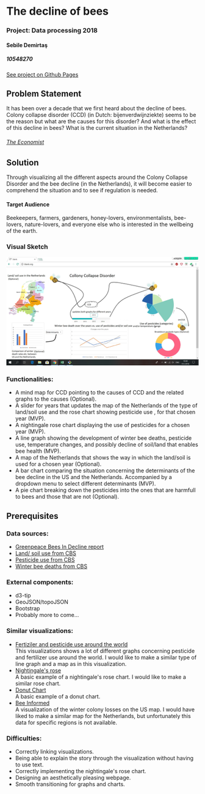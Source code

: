 # The decline of bees
### Project: Data processing 2018
#### Sebile Demirtaş
##### 10548270

[See project on Github Pages](https://sabbid.github.io/DataProject/index.html)

## Problem Statement

It has been over a decade that we first heard about the decline of bees. Colony collapse disorder (CCD) (in Dutch: bijenverdwijnziekte)
seems to be the reason but what are the causes for this disorder? And what is the effect of this decline in bees?
What is the current situation in the Netherlands?

###### [The Economist](https://www.economist.com/the-economist-explains/2015/09/06/the-decline-of-bees)


## Solution

Through visualizing all the different aspects around the Colony Collapse Disorder and the bee decline
(in the Netherlands), it will become easier to comprehend the situation and to see if regulation is needed.  

  #### Target Audience
  Beekeepers, farmers, gardeners, honey-lovers, environmentalists, bee-lovers, nature-lovers, and everyone else who is interested in       the wellbeing of the earth.

  ### Visual Sketch
<img src="https://github.com/sabbiD/DataProject/blob/master/doc/blankpage.jpg"/>

  ### Functionalities:

  - A mind map for CCD pointing to the causes of CCD and the related graphs to the causes (Optional).
  - A slider for years that updates the map of the Netherlands of the type of land/soil use and the rose chart showing pesticide use 
    , for that chosen year (MVP). 
  - A nightingale rose chart displaying the use of pesticides for a chosen year (MVP). 
  - A line graph showing the development of winter bee deaths, pesticide use, temperature changes, and possibly decline of 
   soil/land that enables bee health (MVP).
  - A map of the Netherlands that shows the way in which the land/soil is used for a chosen year (Optional).
  - A bar chart comparing the situation concerning the determinants of the bee decline in the US and the 
    Netherlands. Accompanied by a dropdown menu to select different determinants (MVP). 
  - A pie chart breaking down the pesticides into the ones that are harmfull to bees and those that are not (Optional).



## Prerequisites


  ### Data sources:
  
  - [Greenpeace Bees In Decline report](http://www.greenpeace.org/switzerland/Global/international/publications/agriculture/2013/BeesInDecline.pdf)
  - [Land/ soil use from CBS](http://statline.cbs.nl/Statweb/publication/?DM=SLNL&PA=80780NED&D1=0%2c2-7%2c13-18%2c24%2c50%2c90%2c116%2c156%2c159%2c226%2c321%2c327%2c332%2c364%2c383-384%2c388%2c400-403%2c406%2c409%2c418%2c427%2c444%2c459%2c504%2c512%2c519%2c526%2c538&D2=0&D3=0%2c5%2c10%2c15-16&HDR=G1%2cG2&STB=T&VW=T)
  - [Pesticide use from CBS](http://www.clo.nl/indicatoren/nl0015-afzet-gewasbeschermingsmiddelen-in-de-land--en-tuinbouw?i=11-61)
  - [Winter bee deaths from CBS](http://www.clo.nl/indicatoren/nl0572-oorzaken-bijensterfte)

  ### External components:
  
  - d3-tip
  - GeoJSON/topoJSON
  - Bootstrap
  - Probably more to come...

  ### Similar visualizations:
  
  - [Fertiziler and pesticide use around the world](https://ourworldindata.org/fertilizer-and-pesticides)  
  This visualizations shows a lot of different graphs concerning pesticide and fertilizer use around the world.
    I would like to make a similar type of line graph and a map as in this visualization. 
  - [Nightingale's rose](http://bl.ocks.org/kgryte/5926740)  
  A basic example of a nightingale's rose chart.
    I would like to make a similar rose chart.
  - [Donut Chart](https://datavizcatalogue.com/methods/donut_chart.html)  
  A basic example of a donut chart.
  - [Bee Informed](https://bip2.beeinformed.org/loss-map/)  
  A visualization of the winter colony losses on the US map. I would have liked to make a similar map for the Netherlands, but
    unfortunately this data for specific regions is not available.
  
  

  ### Difficulties:
  
- Correctly linking visualizations.
- Being able to explain the story through the visualization without having to use text.
- Correctly implementing the nightingale's rose chart.
- Designing an aesthetically pleasing webpage.
- Smooth transitioning for graphs and charts.
